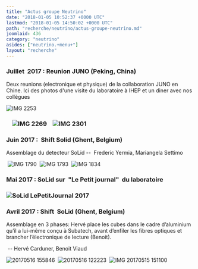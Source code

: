 ```yaml
---
title: "Actus groupe Neutrino"
date: "2018-01-05 10:52:37 +0000 UTC"
lastmod: "2018-01-05 14:50:02 +0000 UTC"
path: "recherche/neutrino/actus-groupe-neutrino.md"
joomlaid: 436
category: "neutrino"
asides: ["neutrino.+menu+"]
layout: "recherche"
---
```

### Juillet  2017 : Reunion JUNO (Peking, China)

Deux reunions (electronique et physique) de la collaboration JUNO en Chine. Ici des photos d'une visite du laboratoire à IHEP et un diner avec nos collègues  

![IMG 2253](images/JUNO/gallery/July2017/IMG_2253.JPG "Large PMT (20")

###     ![IMG 2269](images/JUNO/gallery/July2017/IMG_2269.jpg "Dark room for the test of the Large PMT")    ![IMG 2301](images/JUNO/gallery/July2017/IMG_2301.jpg "Enjoying a good dinner with some colleagues ")

### Juin 2017 :  Shift Solid (Ghent, Belgium)

Assemblage du detecteur SoLid --  Frederic Yermia, Mariangela Settimo

 ![IMG 1790](images/Solid/gallery_/ShiftGhent2/IMG_1790.jpg "Scanning the cubes for the plane assembly ")  ![IMG 1793](images/Solid/gallery_/ShiftGhent2/IMG_1793.jpg "One plane with all cubes in place ")  ![IMG 1834](images/Solid/gallery_/ShiftGhent2/IMG_1834.jpg "Cubes washed before covering them with the tyvek")

### Mai 2017 : SoLid sur  "Le Petit journal"  du laboratoire

### ![SoLid LePetitJournal 2017](images/Solid/gallery_/SoLid_LePetitJournal_2017.jpg)

### Avril 2017 : Shift  SoLid (Ghent, Belgium) 

Assemblage en 3 phases: Hervé place les cubes dans le cadre d’aluminium qu’il a lui-même conçu à Subatech, avant d’enfiler les fibres optiques et brancher l’électronique de lecture (Benoit). 

 -- Hervé Carduner, Benoit Viaud 

![20170516 155846](images/Solid/gallery_/ShiftGhent1/20170516_155846.jpg "Assembling one of the SoLid planes with 256 cubes ")  ![20170516 122223](images/Solid/gallery_/ShiftGhent1/20170516_122223.jpg "Inserting the optical fibers ")  ![IMG 20170515 151100](images/Solid/gallery_/ShiftGhent1/IMG_20170515_151100.jpg "Connecting the electronics")
